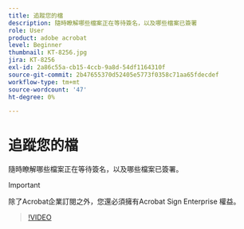 ```yaml
---
title: 追蹤您的檔
description: 隨時瞭解哪些檔案正在等待簽名，以及哪些檔案已簽署
role: User
product: adobe acrobat
level: Beginner
thumbnail: KT-8256.jpg
jira: KT-8256
exl-id: 2a86c55a-cb15-4ccb-9a8d-54df1164310f
source-git-commit: 2b47655370d52405e5773f0358c71aa65fdecdef
workflow-type: tm+mt
source-wordcount: '47'
ht-degree: 0%

---
```


# 追蹤您的檔

隨時瞭解哪些檔案正在等待簽名，以及哪些檔案已簽署。

>[!IMPORTANT]
>
>除了Acrobat企業訂閱之外，您還必須擁有Acrobat Sign Enterprise 權益。

>[!VIDEO](https://video.tv.adobe.com/v/338492?quality=12&learn=on&hidetitle=true)
